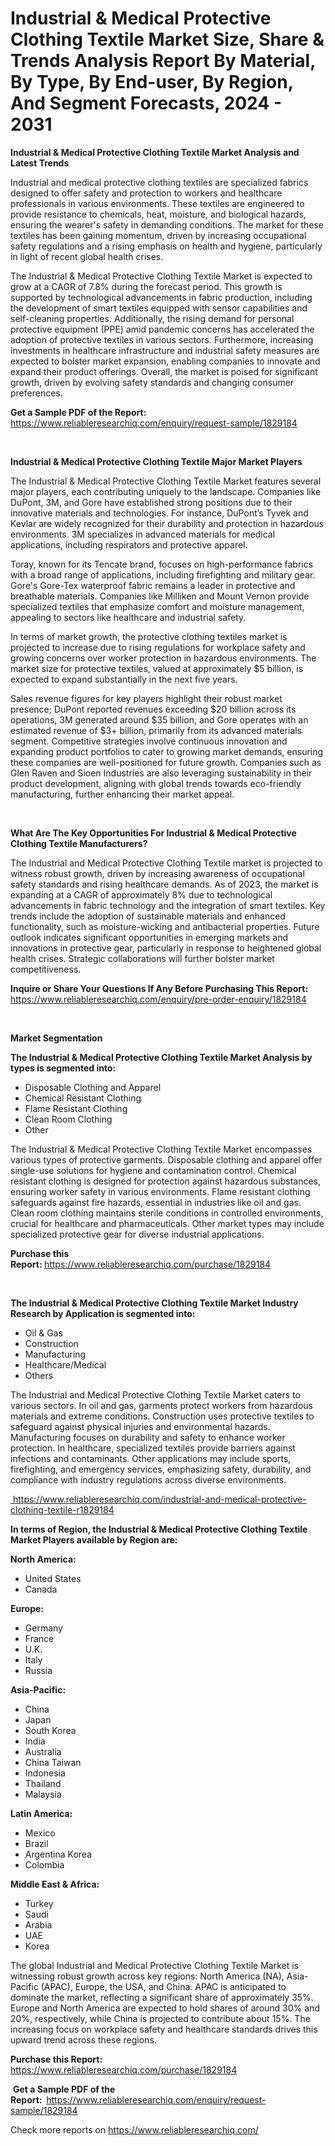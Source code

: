 <p><h1>Industrial & Medical Protective Clothing Textile Market Size, Share & Trends Analysis Report By Material, By Type, By End-user, By Region, And Segment Forecasts, 2024 - 2031</h1></p><p><strong>Industrial & Medical Protective Clothing Textile Market Analysis and Latest Trends</strong></p>
<p><p>Industrial and medical protective clothing textiles are specialized fabrics designed to offer safety and protection to workers and healthcare professionals in various environments. These textiles are engineered to provide resistance to chemicals, heat, moisture, and biological hazards, ensuring the wearer's safety in demanding conditions. The market for these textiles has been gaining momentum, driven by increasing occupational safety regulations and a rising emphasis on health and hygiene, particularly in light of recent global health crises.</p><p>The Industrial & Medical Protective Clothing Textile Market is expected to grow at a CAGR of 7.8% during the forecast period. This growth is supported by technological advancements in fabric production, including the development of smart textiles equipped with sensor capabilities and self-cleaning properties. Additionally, the rising demand for personal protective equipment (PPE) amid pandemic concerns has accelerated the adoption of protective textiles in various sectors. Furthermore, increasing investments in healthcare infrastructure and industrial safety measures are expected to bolster market expansion, enabling companies to innovate and expand their product offerings. Overall, the market is poised for significant growth, driven by evolving safety standards and changing consumer preferences.</p></p>
<p><strong>Get a Sample PDF of the Report:&nbsp;</strong> <a href="https://www.reliableresearchiq.com/enquiry/request-sample/1829184?utm_campaign=1896&utm_medium=2&utm_source=Github&utm_content=ia&utm_term=30122024&utm_id=industrial-medical-protective-clothing-textile">https://www.reliableresearchiq.com/enquiry/request-sample/1829184</a></p>
<p>&nbsp;</p>
<p><strong>Industrial & Medical Protective Clothing Textile Major Market Players</strong></p>
<p><p>The Industrial & Medical Protective Clothing Textile Market features several major players, each contributing uniquely to the landscape. Companies like DuPont, 3M, and Gore have established strong positions due to their innovative materials and technologies. For instance, DuPont’s Tyvek and Kevlar are widely recognized for their durability and protection in hazardous environments. 3M specializes in advanced materials for medical applications, including respirators and protective apparel.</p><p>Toray, known for its Tencate brand, focuses on high-performance fabrics with a broad range of applications, including firefighting and military gear. Gore's Gore-Tex waterproof fabric remains a leader in protective and breathable materials. Companies like Milliken and Mount Vernon provide specialized textiles that emphasize comfort and moisture management, appealing to sectors like healthcare and industrial safety.</p><p>In terms of market growth, the protective clothing textiles market is projected to increase due to rising regulations for workplace safety and growing concerns over worker protection in hazardous environments. The market size for protective textiles, valued at approximately $5 billion, is expected to expand substantially in the next five years.</p><p>Sales revenue figures for key players highlight their robust market presence; DuPont reported revenues exceeding $20 billion across its operations, 3M generated around $35 billion, and Gore operates with an estimated revenue of $3+ billion, primarily from its advanced materials segment. Competitive strategies involve continuous innovation and expanding product portfolios to cater to growing market demands, ensuring these companies are well-positioned for future growth. Companies such as Glen Raven and Sioen Industries are also leveraging sustainability in their product development, aligning with global trends towards eco-friendly manufacturing, further enhancing their market appeal.</p></p>
<p>&nbsp;</p>
<p><strong>What Are The Key Opportunities For Industrial & Medical Protective Clothing Textile Manufacturers?</strong></p>
<p><p>The Industrial and Medical Protective Clothing Textile market is projected to witness robust growth, driven by increasing awareness of occupational safety standards and rising healthcare demands. As of 2023, the market is expanding at a CAGR of approximately 8% due to technological advancements in fabric technology and the integration of smart textiles. Key trends include the adoption of sustainable materials and enhanced functionality, such as moisture-wicking and antibacterial properties. Future outlook indicates significant opportunities in emerging markets and innovations in protective gear, particularly in response to heightened global health crises. Strategic collaborations will further bolster market competitiveness.</p></p>
<p><strong>Inquire or Share Your Questions If Any Before Purchasing This Report:</strong> <a href="https://www.reliableresearchiq.com/enquiry/pre-order-enquiry/1829184?utm_campaign=1896&utm_medium=2&utm_source=Github&utm_content=ia&utm_term=30122024&utm_id=industrial-medical-protective-clothing-textile">https://www.reliableresearchiq.com/enquiry/pre-order-enquiry/1829184</a></p>
<p>&nbsp;</p>
<p><strong>Market Segmentation</strong></p>
<p><strong>The Industrial & Medical Protective Clothing Textile Market Analysis by types is segmented into:</strong></p>
<p><ul><li>Disposable Clothing and Apparel</li><li>Chemical Resistant Clothing</li><li>Flame Resistant Clothing</li><li>Clean Room Clothing</li><li>Other</li></ul></p>
<p><p>The Industrial & Medical Protective Clothing Textile Market encompasses various types of protective garments. Disposable clothing and apparel offer single-use solutions for hygiene and contamination control. Chemical resistant clothing is designed for protection against hazardous substances, ensuring worker safety in various environments. Flame resistant clothing safeguards against fire hazards, essential in industries like oil and gas. Clean room clothing maintains sterile conditions in controlled environments, crucial for healthcare and pharmaceuticals. Other market types may include specialized protective gear for diverse industrial applications.</p></p>
<p><strong>Purchase this Report:&nbsp;</strong><a href="https://www.reliableresearchiq.com/purchase/1829184?utm_campaign=1896&utm_medium=2&utm_source=Github&utm_content=ia&utm_term=30122024&utm_id=industrial-medical-protective-clothing-textile">https://www.reliableresearchiq.com/purchase/1829184</a></p>
<p>&nbsp;</p>
<p><strong>The Industrial & Medical Protective Clothing Textile Market Industry Research by Application is segmented into:</strong></p>
<p><ul><li>Oil & Gas</li><li>Construction</li><li>Manufacturing</li><li>Healthcare/Medical</li><li>Others</li></ul></p>
<p><p>The Industrial and Medical Protective Clothing Textile Market caters to various sectors. In oil and gas, garments protect workers from hazardous materials and extreme conditions. Construction uses protective textiles to safeguard against physical injuries and environmental hazards. Manufacturing focuses on durability and safety to enhance worker protection. In healthcare, specialized textiles provide barriers against infections and contaminants. Other applications may include sports, firefighting, and emergency services, emphasizing safety, durability, and compliance with industry regulations across diverse environments.</p></p>
<p><a href="https://www.reliableresearchiq.com/industrial-and-medical-protective-clothing-textile-r1829184?utm_campaign=1896&utm_medium=2&utm_source=Github&utm_content=ia&utm_term=30122024&utm_id=industrial-medical-protective-clothing-textile">&nbsp;https://www.reliableresearchiq.com/industrial-and-medical-protective-clothing-textile-r1829184</a></p>
<p><strong>In terms of Region, the Industrial & Medical Protective Clothing Textile Market Players available by Region are:</strong></p>
<p>
    <p> <strong> North America: </strong>
        <ul>
            <li>United States</li>
            <li>Canada</li>
        </ul>
        </p> 
    <p> <strong> Europe: </strong>
        <ul>
            <li>Germany</li>
            <li>France</li>
            <li>U.K.</li>
            <li>Italy</li>
            <li>Russia</li>
        </ul>
        </p> 
    <p> <strong> Asia-Pacific: </strong>
        <ul>
            <li>China</li>
            <li>Japan</li>
            <li>South Korea</li>
            <li>India</li>
            <li>Australia</li>
            <li>China Taiwan</li>
            <li>Indonesia</li>
            <li>Thailand</li>
            <li>Malaysia</li>
        </ul>
        </p> 
    <p> <strong> Latin America: </strong>
        <ul>
            <li>Mexico</li>
            <li>Brazil</li>
            <li>Argentina Korea</li>
            <li>Colombia</li>
        </ul>
        </p> 
    <p> <strong> Middle East & Africa: </strong>
        <ul>
            <li>Turkey</li>
            <li>Saudi</li>
            <li>Arabia</li>
            <li>UAE</li>
            <li>Korea</li>
        </ul>
    </p>
    </p>
<p><p>The global Industrial and Medical Protective Clothing Textile Market is witnessing robust growth across key regions: North America (NA), Asia-Pacific (APAC), Europe, the USA, and China. APAC is anticipated to dominate the market, reflecting a significant share of approximately 35%. Europe and North America are expected to hold shares of around 30% and 20%, respectively, while China is projected to contribute about 15%. The increasing focus on workplace safety and healthcare standards drives this upward trend across these regions.</p></p>
<p><strong>Purchase this Report: </strong><a href="https://www.reliableresearchiq.com/purchase/1829184?utm_campaign=1896&utm_medium=2&utm_source=Github&utm_content=ia&utm_term=30122024&utm_id=industrial-medical-protective-clothing-textile">https://www.reliableresearchiq.com/purchase/1829184</a></p>
<p>&nbsp;<strong>Get a Sample PDF of the Report:&nbsp;&nbsp;</strong><a href="https://www.reliableresearchiq.com/enquiry/request-sample/1829184?utm_campaign=1896&utm_medium=2&utm_source=Github&utm_content=ia&utm_term=30122024&utm_id=industrial-medical-protective-clothing-textile">https://www.reliableresearchiq.com/enquiry/request-sample/1829184</a></p>
<p><strong></strong></p>
<p>Check more reports on <a href="https://www.reliableresearchiq.com/?utm_campaign=1896&utm_medium=2&utm_source=Github&utm_content=ia&utm_term=30122024&utm_id=industrial-medical-protective-clothing-textile">https://www.reliableresearchiq.com/</a></p>
